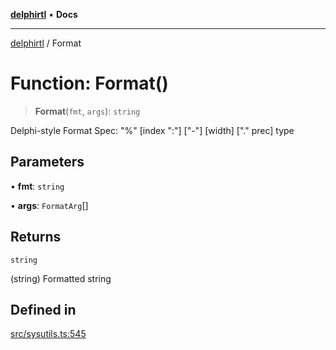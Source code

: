 [**delphirtl**](../README.md) • **Docs**

***

[delphirtl](../globals.md) / Format

# Function: Format()

> **Format**(`fmt`, `args`): `string`

Delphi-style Format
Spec: "%" [index ":"] ["-"] [width] ["." prec] type

## Parameters

• **fmt**: `string`

• **args**: `FormatArg`[]

## Returns

`string`

(string) Formatted string

## Defined in

[src/sysutils.ts:545](https://github.com/chuacw/delphirtl/blob/01752da42abbae178d000244800240d96a86d86e/src/sysutils.ts#L545)
